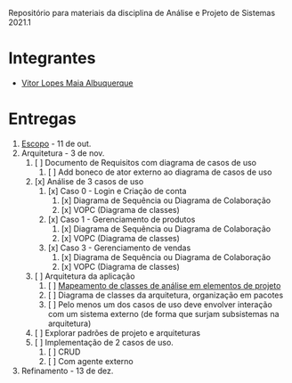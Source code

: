 Repositório para materiais da disciplina de Análise e Projeto de Sistemas 2021.1

# Integrantes
- [Vitor Lopes Maia Albuquerque](mailto:vlma@cin.ufpe.br)

# Entregas
1. [Escopo](./sms/README.md) - 11 de out.
2. Arquitetura               -  3 de nov.
    1. [ ] Documento de Requisitos com diagrama de casos de uso
        1. [ ] Add boneco de ator externo ao diagrama de casos de uso  
    3. [x] Análise de 3 casos de uso
        1. [x] Caso 0 - Login e Criação de conta
            1. [x] Diagrama de Sequência ou Diagrama de Colaboração
            2. [x] VOPC (Diagrama de classes)
        2. [x] Caso 1 - Gerenciamento de produtos
            1. [x] Diagrama de Sequência ou Diagrama de Colaboração
            2. [x] VOPC (Diagrama de classes)
        3. [x] Caso 3 - Gerenciamento de vendas
            1. [x] Diagrama de Sequência ou Diagrama de Colaboração
            2. [x] VOPC (Diagrama de classes)
    4. [ ] Arquitetura da aplicação
        1. [ ] [Mapeamento de classes de análise em elementos de projeto](./sms/TabelaClassesAnaliseClassesProjeto.md)
        2. [ ] Diagrama de classes da arquitetura, organização em pacotes
        3. [ ] Pelo menos um dos casos de uso deve envolver interação com um sistema externo (de forma que surjam subsistemas na arquitetura)
    5. [ ] Explorar padrões de projeto e arquiteturas
    6. [ ] Implementação de 2 casos de uso. 
        1. [ ] CRUD
        2. [ ] Com agente externo
3. Refinamento               - 13 de dez.


